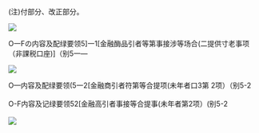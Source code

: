 (注)付部分、改正部分。

![](https://www.nta.go.jp/tmp/6bdf0876-bd2a-48c5-b6ed-19195ce077b4/images/1fc3e0ad72caeeaa0326b043f5aa39378b72708ba2001b7d907f53348c131a0f.jpg)

O一Fの内容及配绿要领5\]一1\[金融酶品引者等第事接涉等场合(二提供寸老事项（非課税口座)\]（别5一—

![](https://www.nta.go.jp/tmp/6bdf0876-bd2a-48c5-b6ed-19195ce077b4/images/c6c45eb8b839b30d83bd581a2e153f9c92934fbc8fc88201eccb88747fc770e5.jpg)

O—内容及配绿要领(5一2\[金融商引者符第等合提项(未年者口3第 2项）（别5-2\
\
O-F内容及记绿要领52\[金融高引者事接等合提事(未年者第2项）(别5-2\
\
![](https://www.nta.go.jp/tmp/6bdf0876-bd2a-48c5-b6ed-19195ce077b4/images/80f5d8ef0cba1b0f17d94dad77984474979297225e264f97ad135309b2c10e03.jpg)